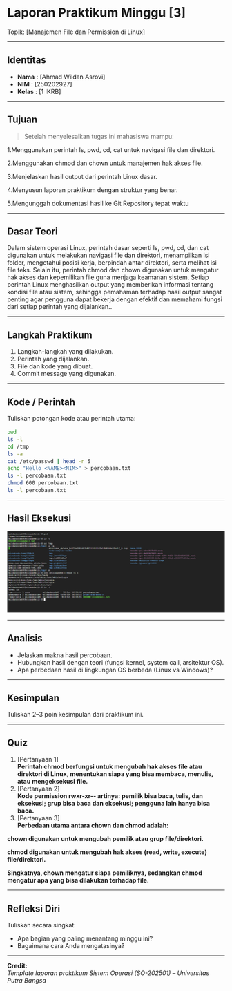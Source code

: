 
# Laporan Praktikum Minggu [3]
Topik: [Manajemen File dan Permission di Linux]

---

## Identitas
- **Nama**  : [Ahmad Wildan Asrovi]  
- **NIM**   : [250202927]  
- **Kelas** : [1 IKRB]

---

## Tujuan
> Setelah menyelesaikan tugas ini mahasiswa mampu:
> 
1.Menggunakan perintah ls, pwd, cd, cat untuk navigasi file dan direktori.

2.Menggunakan chmod dan chown untuk manajemen hak akses file.

3.Menjelaskan hasil output dari perintah Linux dasar.

4.Menyusun laporan praktikum dengan struktur yang benar.

5.Mengunggah dokumentasi hasil ke Git Repository tepat waktu

---

## Dasar Teori
Dalam sistem operasi Linux, perintah dasar seperti ls, pwd, cd, dan cat digunakan untuk melakukan navigasi file dan direktori, menampilkan isi folder, mengetahui posisi kerja, berpindah antar direktori, serta melihat isi file teks. Selain itu, perintah chmod dan chown digunakan untuk mengatur hak akses dan kepemilikan file guna menjaga keamanan sistem. Setiap perintah Linux menghasilkan output yang memberikan informasi tentang kondisi file atau sistem, sehingga pemahaman terhadap hasil output sangat penting agar pengguna dapat bekerja dengan efektif dan memahami fungsi dari setiap perintah yang dijalankan..

---

## Langkah Praktikum
1. Langkah-langkah yang dilakukan.  
2. Perintah yang dijalankan.  
3. File dan kode yang dibuat.  
4. Commit message yang digunakan.

---

## Kode / Perintah
Tuliskan potongan kode atau perintah utama:
```bash
pwd
ls -l
cd /tmp
ls -a
cat /etc/passwd | head -n 5
echo "Hello <NAME><NIM>" > percobaan.txt
ls -l percobaan.txt
chmod 600 percobaan.txt
ls -l percobaan.txt
```

---

## Hasil Eksekusi

![Screenshot hasil](screenshots/screenshot.week3.png)

---

## Analisis
- Jelaskan makna hasil percobaan.  
- Hubungkan hasil dengan teori (fungsi kernel, system call, arsitektur OS).  
- Apa perbedaan hasil di lingkungan OS berbeda (Linux vs Windows)?  

---

## Kesimpulan
Tuliskan 2–3 poin kesimpulan dari praktikum ini.

---

## Quiz
1. [Pertanyaan 1]  
   **Perintah chmod berfungsi untuk mengubah hak akses file atau direktori di Linux, menentukan siapa yang bisa membaca, menulis, atau mengeksekusi file.**  
2. [Pertanyaan 2]  
   **Kode permission rwxr-xr-- artinya: pemilik bisa baca, tulis, dan eksekusi; grup bisa baca dan eksekusi; pengguna lain hanya bisa baca.**  
3. [Pertanyaan 3]  
**Perbedaan utama antara chown dan chmod adalah:**
   
  **chown digunakan untuk mengubah pemilik atau grup file/direktori.**

  **chmod digunakan untuk mengubah hak akses (read, write, execute) file/direktori.**

  **Singkatnya, chown mengatur siapa pemiliknya, sedangkan chmod mengatur apa yang bisa dilakukan terhadap file.**


---

## Refleksi Diri
Tuliskan secara singkat:
- Apa bagian yang paling menantang minggu ini?  
- Bagaimana cara Anda mengatasinya?  

---

**Credit:**  
_Template laporan praktikum Sistem Operasi (SO-202501) – Universitas Putra Bangsa_
